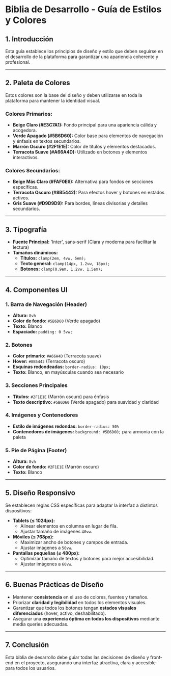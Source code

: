 # Biblia de Desarrollo - Guía de Estilos y Colores

## 1. Introducción
Esta guía establece los principios de diseño y estilo que deben seguirse en el desarrollo de la plataforma para garantizar una apariencia coherente y profesional.

---
## 2. Paleta de Colores
Estos colores son la base del diseño y deben utilizarse en toda la plataforma para mantener la identidad visual.

### **Colores Primarios:**
- **Beige Claro (#E3C7A1):** Fondo principal para una apariencia cálida y acogedora.
- **Verde Apagado (#5B6D60):** Color base para elementos de navegación y énfasis en textos secundarios.
- **Marrón Oscuro (#2F1E1E):** Color de títulos y elementos destacados.
- **Terracota Suave (#A66A4D):** Utilizado en botones y elementos interactivos.

### **Colores Secundarios:**
- **Beige Más Claro (#FAF0E6):** Alternativa para fondos en secciones específicas.
- **Terracota Oscuro (#8B5442):** Para efectos hover y botones en estados activos.
- **Gris Suave (#D9D9D9):** Para bordes, líneas divisorias y detalles secundarios.

---
## 3. Tipografía
- **Fuente Principal:** 'Inter', sans-serif (Clara y moderna para facilitar la lectura)
- **Tamaños dinámicos:**
  - **Títulos:** `clamp(2em, 4vw, 5em);`
  - **Texto general:** `clamp(14px, 1.2vw, 18px);`
  - **Botones:** `clamp(0.9em, 1.2vw, 1.5em);`

---
## 4. Componentes UI
### **1. Barra de Navegación (Header)**
- **Altura:** `8vh`
- **Color de fondo:** `#5B6D60` (Verde apagado)
- **Texto:** Blanco
- **Espaciado:** `padding: 0 5vw;`

### **2. Botones**
- **Color primario:** `#A66A4D` (Terracota suave)
- **Hover:** `#8B5442` (Terracota oscuro)
- **Esquinas redondeadas:** `border-radius: 10px;`
- **Texto:** Blanco, en mayúsculas cuando sea necesario

### **3. Secciones Principales**
- **Títulos:** `#2F1E1E` (Marrón oscuro) para énfasis
- **Texto descriptivo:** `#5B6D60` (Verde apagado) para suavidad y claridad

### **4. Imágenes y Contenedores**
- **Estilo de imágenes redondas:** `border-radius: 50%`
- **Contenedores de imágenes:** `background: #5B6D60;` para armonía con la paleta

### **5. Pie de Página (Footer)**
- **Altura:** `8vh`
- **Color de fondo:** `#2F1E1E` (Marrón oscuro)
- **Texto:** Blanco

---
## 5. Diseño Responsivo
Se establecen reglas CSS específicas para adaptar la interfaz a distintos dispositivos:
- **Tablets (≤ 1024px):**
  - Alinear elementos en columna en lugar de fila.
  - Ajustar tamaño de imágenes `40vw`.
- **Móviles (≤ 768px):**
  - Maximizar ancho de botones y campos de entrada.
  - Ajustar imágenes a `50vw`.
- **Pantallas pequeñas (≤ 480px):**
  - Optimizar tamaño de textos y botones para mejor accesibilidad.
  - Ajustar imágenes a `60vw`.

---
## 6. Buenas Prácticas de Diseño
- Mantener **consistencia** en el uso de colores, fuentes y tamaños.
- Priorizar **claridad y legibilidad** en todos los elementos visuales.
- Garantizar que todos los botones tengan **estados visuales diferenciados** (hover, activo, deshabilitado).
- Asegurar una **experiencia óptima en todos los dispositivos** mediante media queries adecuadas.

---
## 7. Conclusión
Esta biblia de desarrollo debe guiar todas las decisiones de diseño y front-end en el proyecto, asegurando una interfaz atractiva, clara y accesible para todos los usuarios.

